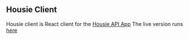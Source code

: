 ## Housie Client
Housie client is React client for the [Housie API App](https://github.com/yonatanshai/housie-api)
The live version runs [here](https://housie-application.herokuapp.com)
